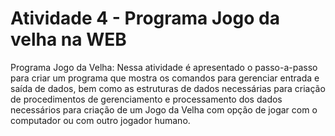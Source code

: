 # Atividade 4 - Programa Jogo da velha na WEB

Programa Jogo da Velha:
Nessa atividade é apresentado o passo-a-passo para criar um programa que mostra os comandos para gerenciar entrada e saída de dados, bem como as estruturas de dados necessárias para criação de procedimentos de gerenciamento e processamento dos dados necessários para criação de um Jogo da Velha com opção de jogar com o computador ou com outro jogador humano.

